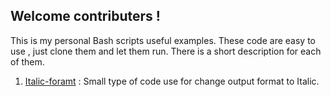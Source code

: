 ## Welcome contributers !
This is my personal Bash scripts useful examples.
These code are easy to use , just clone them and let them run.
There is a short description for each of them.
1. [Italic-foramt](Italic-foramt) : Small type of code use for change output format to Italic.

